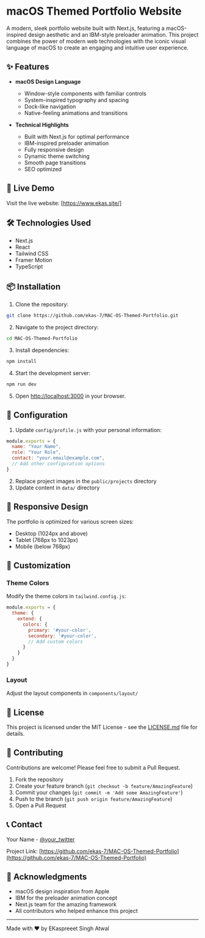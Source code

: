 # macOS Themed Portfolio Website

A modern, sleek portfolio website built with Next.js, featuring a macOS-inspired design aesthetic and an IBM-style preloader animation. This project combines the power of modern web technologies with the iconic visual language of macOS to create an engaging and intuitive user experience.


## ✨ Features

- **macOS Design Language**
  - Window-style components with familiar controls
  - System-inspired typography and spacing
  - Dock-like navigation
  - Native-feeling animations and transitions

- **Technical Highlights**
  - Built with Next.js for optimal performance
  - IBM-inspired preloader animation
  - Fully responsive design
  - Dynamic theme switching
  - Smooth page transitions
  - SEO optimized

## 🚀 Live Demo

Visit the live website: [https://www.ekas.site/]

## 🛠️ Technologies Used

- Next.js
- React
- Tailwind CSS
- Framer Motion
- TypeScript

## 📦 Installation

1. Clone the repository:
```bash
git clone https://github.com/ekas-7/MAC-OS-Themed-Portfolio.git
```

2. Navigate to the project directory:
```bash
cd MAC-OS-Themed-Portfolio
```

3. Install dependencies:
```bash
npm install
```

4. Start the development server:
```bash
npm run dev
```

5. Open [http://localhost:3000](http://localhost:3000) in your browser.

## 🔧 Configuration

1. Update `config/profile.js` with your personal information:
```javascript
module.exports = {
  name: "Your Name",
  role: "Your Role",
  contact: "your.email@example.com",
  // Add other configuration options
}
```

2. Replace project images in the `public/projects` directory
3. Update content in `data/` directory

## 📱 Responsive Design

The portfolio is optimized for various screen sizes:
- Desktop (1024px and above)
- Tablet (768px to 1023px)
- Mobile (below 768px)

## 🎨 Customization

### Theme Colors
Modify the theme colors in `tailwind.config.js`:
```javascript
module.exports = {
  theme: {
    extend: {
      colors: {
        primary: '#your-color',
        secondary: '#your-color',
        // Add custom colors
      }
    }
  }
}
```

### Layout
Adjust the layout components in `components/layout/`

## 📜 License

This project is licensed under the MIT License - see the [LICENSE.md](LICENSE.md) file for details.

## 🤝 Contributing

Contributions are welcome! Please feel free to submit a Pull Request.

1. Fork the repository
2. Create your feature branch (`git checkout -b feature/AmazingFeature`)
3. Commit your changes (`git commit -m 'Add some AmazingFeature'`)
4. Push to the branch (`git push origin feature/AmazingFeature`)
5. Open a Pull Request

## 📞 Contact

Your Name - [@your_twitter](https://x.com/Ekas_7)

Project Link: [https://github.com/ekas-7/MAC-OS-Themed-Portfolio](https://github.com/ekas-7/MAC-OS-Themed-Portfolio)

## 🙏 Acknowledgments

- macOS design inspiration from Apple
- IBM for the preloader animation concept
- Next.js team for the amazing framework
- All contributors who helped enhance this project

---

Made with ❤️ by EKaspreeet Singh Atwal
